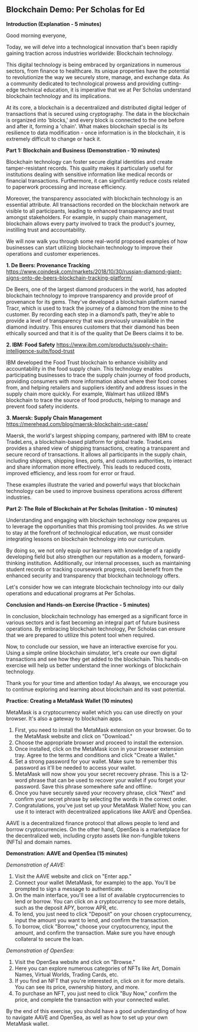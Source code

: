 ## Blockchain Demo: Per Scholas for Ed

**Introduction (Explanation - 5 minutes)**

Good morning everyone, 

Today, we will delve into a technological innovation that's been rapidly gaining traction across industries worldwide: Blockchain technology. 

This digital technology is being embraced by organizations in numerous sectors, from finance to healthcare. Its unique properties have the potential to revolutionize the way we securely store, manage, and exchange data. As a community dedicated to technological prowess and providing cutting-edge technical education, it is imperative that we at Per Scholas understand blockchain technology and its implications.

At its core, a blockchain is a decentralized and distributed digital ledger of transactions that is secured using cryptography. The data in the blockchain is organized into 'blocks,' and every block is connected to the one before and after it, forming a 'chain'. What makes blockchain special is its resilience to data modification - once information is in the blockchain, it is extremely difficult to change or hack it.

**Part 1: Blockchain and Business (Demonstration - 10 minutes)**

Blockchain technology can foster secure digital identities and create tamper-resistant records. This quality makes it particularly useful for institutions dealing with sensitive information like medical records or financial transactions. Furthermore, it can significantly reduce costs related to paperwork processing and increase efficiency.

Moreover, the transparency associated with blockchain technology is an essential attribute. All transactions recorded on the blockchain network are visible to all participants, leading to enhanced transparency and trust amongst stakeholders. For example, in supply chain management, blockchain allows every party involved to track the product's journey, instilling trust and accountability. 

We will now walk you through some real-world proposed examples of how businesses can start utilizing blockchain technology to improve their operations and customer experiences.

**1. De Beers: Provenance Tracking** https://www.coindesk.com/markets/2018/10/30/russian-diamond-giant-signs-onto-de-beers-blockchain-tracking-platform/

De Beers, one of the largest diamond producers in the world, has adopted blockchain technology to improve transparency and provide proof of provenance for its gems. They've developed a blockchain platform named Tracr, which is used to track the journey of a diamond from the mine to the customer. By recording each step in a diamond’s path, they're able to provide a level of transparency that was previously unavailable in the diamond industry. This ensures customers that their diamond has been ethically sourced and that it is of the quality that De Beers claims it to be.

**2. IBM: Food Safety** https://www.ibm.com/products/supply-chain-intelligence-suite/food-trust

IBM developed the Food Trust blockchain to enhance visibility and accountability in the food supply chain. This technology enables participating businesses to trace the supply chain journey of food products, providing consumers with more information about where their food comes from, and helping retailers and suppliers identify and address issues in the supply chain more quickly. For example, Walmart has utilized IBM’s blockchain to trace the source of food products, helping to manage and prevent food safety incidents.

**3. Maersk: Supply Chain Management** https://merehead.com/blog/maersk-blockchain-use-case/

Maersk, the world's largest shipping company, partnered with IBM to create TradeLens, a blockchain-based platform for global trade. TradeLens provides a shared view of shipping transactions, creating a transparent and secure record of transactions. It allows all participants in the supply chain, including shippers, shipping lines, ports, and customs authorities, to interact and share information more effectively. This leads to reduced costs, improved efficiency, and less room for error or fraud.

These examples illustrate the varied and powerful ways that blockchain technology can be used to improve business operations across different industries.

**Part 2: The Role of Blockchain at Per Scholas (Imitation - 10 minutes)**

Understanding and engaging with blockchain technology now prepares us to leverage the opportunities that this promising tool provides. As we strive to stay at the forefront of technological education, we must consider integrating lessons on blockchain technology into our curriculum. 

By doing so, we not only equip our learners with knowledge of a rapidly developing field but also strengthen our reputation as a modern, forward-thinking institution. Additionally, our internal processes, such as maintaining student records or tracking coursework progress, could benefit from the enhanced security and transparency that blockchain technology offers.

Let's consider how we can integrate blockchain technology into our daily operations and educational programs at Per Scholas.

**Conclusion and Hands-on Exercise (Practice - 5 minutes)**

In conclusion, blockchain technology has emerged as a significant force in various sectors and is fast becoming an integral part of future business operations. By embracing blockchain technology, Per Scholas can ensure that we are prepared to utilize this potent tool when required.

Now, to conclude our session, we have an interactive exercise for you. Using a simple online blockchain simulator, let's create our own digital transactions and see how they get added to the blockchain. This hands-on exercise will help us better understand the inner workings of blockchain technology.

Thank you for your time and attention today! As always, we encourage you to continue exploring and learning about blockchain and its vast potential.

**Practice: Creating a MetaMask Wallet (10 minutes)**

MetaMask is a cryptocurrency wallet which you can use directly on your browser. It's also a gateway to blockchain apps.

1. First, you need to install the MetaMask extension on your browser. Go to the MetaMask website and click on "Download."
2. Choose the appropriate browser and proceed to install the extension.
3. Once installed, click on the MetaMask icon in your browser extension tray. Agree to the terms and conditions and click "Create a Wallet."
4. Set a strong password for your wallet. Make sure to remember this password as it'll be needed to access your wallet.
5. MetaMask will now show you your secret recovery phrase. This is a 12-word phrase that can be used to recover your wallet if you forget your password. Save this phrase somewhere safe and offline.
6. Once you have securely saved your recovery phrase, click "Next" and confirm your secret phrase by selecting the words in the correct order.
7. Congratulations, you've just set up your MetaMask Wallet! Now, you can use it to interact with decentralized applications like AAVE and OpenSea.

AAVE is a decentralized finance protocol that allows people to lend and borrow cryptocurrencies. On the other hand, OpenSea is a marketplace for the decentralized web, including crypto assets like non-fungible tokens (NFTs) and domain names.

**Demonstration: AAVE and OpenSea (15 minutes)**

*Demonstration of AAVE:*
1. Visit the AAVE website and click on "Enter app."
2. Connect your wallet (MetaMask, for example) to the app. You'll be prompted to sign a message to authenticate.
3. On the main interface, you'll see a list of available cryptocurrencies to lend or borrow. You can click on a cryptocurrency to see more details, such as the deposit APY, borrow APR, etc.
4. To lend, you just need to click "Deposit" on your chosen cryptocurrency, input the amount you want to lend, and confirm the transaction.
5. To borrow, click "Borrow," choose your cryptocurrency, input the amount, and confirm the transaction. Make sure you have enough collateral to secure the loan.

*Demonstration of OpenSea:*
1. Visit the OpenSea website and click on "Browse."
2. Here you can explore numerous categories of NFTs like Art, Domain Names, Virtual Worlds, Trading Cards, etc.
3. If you find an NFT that you're interested in, click on it for more details. You can see its price, ownership history, and more.
4. To purchase an NFT, you just need to click "Buy Now," confirm the price, and complete the transaction with your connected wallet.

By the end of this exercise, you should have a good understanding of how to navigate AAVE and OpenSea, as well as how to set up your own MetaMask wallet.

